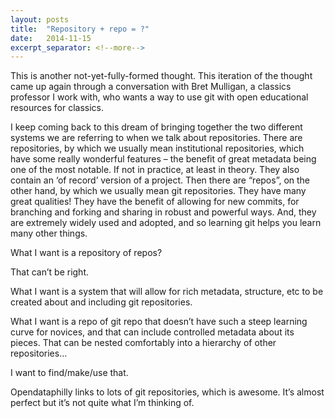 ```yaml
---
layout: posts
title:  "Repository + repo = ?"
date:   2014-11-15
excerpt_separator: <!--more-->
---
```


This is another not-yet-fully-formed thought. This iteration of the
thought came up again through a conversation with Bret Mulligan, a
classics professor I work with, who wants a way to use git with open
educational resources for classics.

I keep coming back to this dream of bringing together the two different
systems we are referring to when we talk about repositories. There are
repositories, by which we usually mean institutional repositories, which
have some really wonderful features – the benefit of great metadata
being one of the most notable. If not in practice, at least in theory.
They also contain an ‘of record’ version of a project. Then there are
“repos”, on the other hand, by which we usually mean git repositories.
They have many great qualities! They have the benefit of allowing for
new commits, for branching and forking and sharing in robust and
powerful ways. And, they are extremely widely used and adopted, and so
learning git helps you learn many other things.
<!--more-->
What I want is a repository of repos?

That can’t be right.

What I want is a system that will allow for rich metadata, structure,
etc to be created about and including git repositories.

What I want is a repo of git repo that doesn’t have such a steep
learning curve for novices, and that can include controlled metadata
about its pieces. That can be nested comfortably into a hierarchy of
other repositories…

I want to find/make/use that.

Opendataphilly links to lots of git repositories, which is awesome. It’s
almost perfect but it’s not quite what I’m thinking of.
